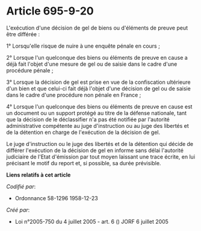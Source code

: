 # Article 695-9-20

L'exécution d'une décision de gel de biens ou d'éléments de preuve peut être différée :

1° Lorsqu'elle risque de nuire à une enquête pénale en cours ;

2° Lorsque l'un quelconque des biens ou éléments de preuve en cause a déjà fait l'objet d'une mesure de gel ou de saisie dans
le cadre d'une procédure pénale ;

3° Lorsque la décision de gel est prise en vue de la confiscation ultérieure d'un bien et que celui-ci fait déjà l'objet
d'une décision de gel ou de saisie dans le cadre d'une procédure non pénale en France ;

4° Lorsque l'un quelconque des biens ou éléments de preuve en cause est un document ou un support protégé au titre de la
défense nationale, tant que la décision de le déclassifier n'a pas été notifiée par l'autorité administrative compétente au
juge d'instruction ou au juge des libertés et de la détention en charge de l'exécution de la décision de gel.

Le juge d'instruction ou le juge des libertés et de la détention qui décide de différer l'exécution de la décision de gel en
informe sans délai l'autorité judiciaire de l'Etat d'émission par tout moyen laissant une trace écrite, en lui précisant le
motif du report et, si possible, sa durée prévisible.

**Liens relatifs à cet article**

_Codifié par_:

  - Ordonnance 58-1296 1958-12-23

_Créé par_:

  - Loi n°2005-750 du 4 juillet 2005 - art. 6 () JORF 6 juillet 2005
